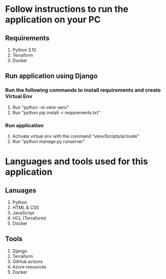 # Follow instructions to run the application on your PC
## Requirements
1. Python 3.10
2. Terraform
3. Docker

## Run application using Django
### Run the following commands to install requirements and create Virtual Env
1. Run "python -m venv venv"
2. Run "python pip install -r requirements.txt"

### Run application
1. Activate virtual env with the command "venv/Scripts/activate"
2. Run "python manage.py runserver"

# Languages and tools used for this application
## Lanuages
1. Python
2. HTML & CSS
3. JavaScript
4. HCL (Terraform)
5. Docker

## Tools
1. Django
2. Terraform
3. GitHub actions
4. Azure resources
5. Docker
